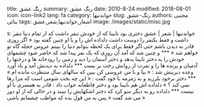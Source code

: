 title: رنگ عشق
summary: رنگ عشق
date: 2010-8-24
modified: 2018-08-01
icon:  icon-link2
lang: fa
category: خواندنیها
slug: رنگ-عشق
authors: مجتبی بنائی
tags: اشعار,خواندنیها,شعر,عشق
image: /images/static/misc.jpg

s: خواندنیها | شعر | عشق    دختری بود نابینا  که از خودش تنفر داشت  که از تمام دنیا تنفر داشت  و فقط یکنفر را دوست داشت  دلداده اش را  و با او چنین گفته بود  « اگر روزی قادر به دیدن باشم  حتی اگر فقط برای یک لحظه بتوانم دنیا را ببینم  عروس حجله گاه تو خواهم شد »    ***  و چنین شد که آمد آن روزی  که یک نفر پیدا شد  که حاضر شود چشمهای خودش را به دختر نابینا بدهد  و دختر آسمان را دید و زمین را  رودخانه ها و درختها را  آدمیان و پرنده ها را  و نفرت از روانش رخت بر بست    ***  دلداده به دیدنش آمد  و یاد آورد وعده دیرینش شد :  « بیا و با من عروسی کن  ببین که سالهای سال منتظرت مانده ام »    ***  دختر برخود بلرزید  و به زمزمه با خود گفت :  « این چه بخت شومی است که مرا رها نمی کند ؟ »  دلداده اش هم نابینا بود  و دختر قاطعانه جواب داد :  قادر به همسری با او نیست    ***  دلداده رو به دیگر سو کرد  که دختر اشکهایش را نبیند  و در حالی که از او دور می شد گفت  « پس به من قول بده که مواظب چشمانم باشی »